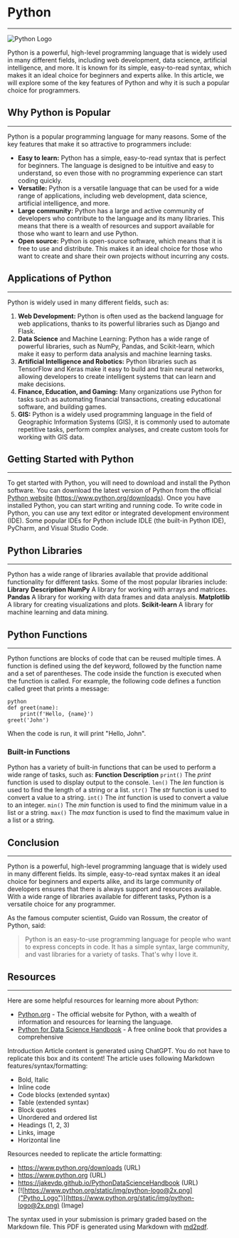 # Python

___

![Python Logo](https://www.python.org/static/community_logos/python-logo-master-v3-TM.png)

Python is a powerful, high-level programming language that is widely used in many different fields,
including web development, data science, artificial intelligence, and more. It is known for its simple,
easy-to-read syntax, which makes it an ideal choice for beginners and experts alike. In this article,
we will explore some of the key features of Python and why it is such a popular choice for
programmers.

## Why Python is Popular

___

Python is a popular programming language for many reasons. Some of the key features that make
it so attractive to programmers include:  
- **Easy to learn:** Python has a simple, easy-to-read syntax that is perfect for beginners. The
language is designed to be intuitive and easy to understand, so even those with no
programming experience can start coding quickly.
- **Versatile:** Python is a versatile language that can be used for a wide range of applications,
including web development, data science, artificial intelligence, and more.
- **Large community:** Python has a large and active community of developers who contribute to
the language and its many libraries. This means that there is a wealth of resources and support
available for those who want to learn and use Python.
- **Open source:** Python is open-source software, which means that it is free to use and
distribute. This makes it an ideal choice for those who want to create and share their own
projects without incurring any costs.

## Applications of Python

___

Python is widely used in many different fields, such as:
1. **Web Development:** Python is often used as the backend language for web applications,
thanks to its powerful libraries such as Django and Flask.
2. **Data Science** and Machine Learning: Python has a wide range of powerful libraries, such as
NumPy, Pandas, and Scikit-learn, which make it easy to perform data analysis and machine
learning tasks.
3. **Artificial Intelligence and Robotics:** Python libraries such as TensorFlow and Keras make it
easy to build and train neural networks, allowing developers to create intelligent systems that
can learn and make decisions.
4. **Finance, Education, and Gaming:** Many organizations use Python for tasks such as
automating financial transactions, creating educational software, and building games.
5. **GIS:** Python is a widely used programming language in the field of Geographic Information
Systems (GIS), it is commonly used to automate repetitive tasks, perform complex analyses,
and create custom tools for working with GIS data.

## Getting Started with Python

___

To get started with Python, you will need to download and install the Python software. You can
download the latest version of Python from the official [Python website](https://www.python.org/downloads) (https://www.python.org/downloads). Once you have installed Python, you can start writing and running code.
To write code in Python, you can use any text editor or integrated development environment (IDE).
Some popular IDEs for Python include IDLE (the built-in Python IDE), PyCharm, and Visual Studio
Code.

## Python Libraries

___

Python has a wide range of libraries available that provide additional functionality for different
tasks. Some of the most popular libraries include:
**Library** **Description**
**NumPy** A library for working with arrays and matrices.
**Pandas** A library for working with data frames and data analysis.
**Matplotlib** A library for creating visualizations and plots.
**Scikit-learn** A library for machine learning and data mining.

## Python Functions

___

Python functions are blocks of code that can be reused multiple times. A function is defined using
the def keyword, followed by the function name and a set of parentheses. The code inside the
function is executed when the function is called.
For example, the following code defines a function called greet that prints a message:

```
python
def greet(name):
    print(f'Hello, {name}')
greet('John')
```

When the code is run, it will print "Hello, John".

### Built-in Functions

Python has a variety of built-in functions that can be used to perform a wide range of tasks, such
as:
**Function** **Description**
`print()` The *print* function is used to display output to the console.
`len()` The *len* function is used to find the length of a string or a list.
`str()` The *str* function is used to convert a value to a string.
`int()` The *int* function is used to convert a value to an integer.
`min()` The *min* function is used to find the minimum value in a list or a string.
`max()` The *max* function is used to find the maximum value in a list or a string.

## Conclusion

___

Python is a powerful, high-level programming language that is widely used in many different fields.
Its simple, easy-to-read syntax makes it an ideal choice for beginners and experts alike, and its
large community of developers ensures that there is always support and resources available. With
a wide range of libraries available for different tasks, Python is a versatile choice for any
programmer.

As the famous computer scientist, Guido van Rossum, the creator of Python, said:

> Python is an easy-to-use programming language for people who want to express concepts in
> code. It has a simple syntax, large community, and vast libraries for a variety of tasks. That's
> why I love it.

## Resources

___

Here are some helpful resources for learning more about Python:
- [Python.org](https://Python.org) - The official website for Python, with a wealth of information and resources for
learning the language.
- [Python for Data Science Handbook](https://jakevdp.github.io/PythonDataScienceHandbook/) - A free online book that provides a comprehensive

Introduction
Article content is generated using ChatGPT.
You do not have to replicate this box and its content! The article uses following Markdown
features/syntax/formatting:
- Bold, Italic
- Inline code
- Code blocks (extended syntax)
- Table (extended syntax)
- Block quotes
- Unordered and ordered list
- Headings (1, 2, 3)
- Links, image
- Horizontal line

Resources needed to replicate the article formatting:
- <https://www.python.org/downloads> (URL)
- <https://www.python.org> (URL)
- <https://jakevdp.github.io/PythonDataScienceHandbook> (URL)
- [![https://www.python.org/static/img/python-logo@2x.png]("Pytho_Logo")](https://www.python.org/static/img/python-logo@2x.png) (Image)


The syntax used in your submission is primary graded based on the Markdown file. This PDF is
generated using Markdown with [md2pdf](https://md2pdf.netlify.app/).